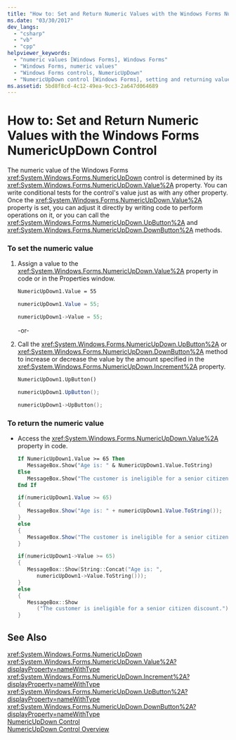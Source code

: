 ```yaml
---
title: "How to: Set and Return Numeric Values with the Windows Forms NumericUpDown Control"
ms.date: "03/30/2017"
dev_langs: 
  - "csharp"
  - "vb"
  - "cpp"
helpviewer_keywords: 
  - "numeric values [Windows Forms], Windows Forms"
  - "Windows Forms, numeric values"
  - "Windows Forms controls, NumericUpDown"
  - "NumericUpDown control [Windows Forms], setting and returning values"
ms.assetid: 5bd8f8cd-4c12-49ea-9cc3-2a647d064689
---
```

# How to: Set and Return Numeric Values with the Windows Forms NumericUpDown Control
The numeric value of the Windows Forms <xref:System.Windows.Forms.NumericUpDown> control is determined by its <xref:System.Windows.Forms.NumericUpDown.Value%2A> property. You can write conditional tests for the control's value just as with any other property. Once the <xref:System.Windows.Forms.NumericUpDown.Value%2A> property is set, you can adjust it directly by writing code to perform operations on it, or you can call the <xref:System.Windows.Forms.NumericUpDown.UpButton%2A> and <xref:System.Windows.Forms.NumericUpDown.DownButton%2A> methods.  
  
### To set the numeric value  
  
1. Assign a value to the <xref:System.Windows.Forms.NumericUpDown.Value%2A> property in code or in the Properties window.  
  
   ```vb  
   NumericUpDown1.Value = 55  
   ```  
  
   ```csharp  
   numericUpDown1.Value = 55;  
   ```  
  
   ```cpp  
   numericUpDown1->Value = 55;  
   ```  
  
    -or-  
  
2. Call the <xref:System.Windows.Forms.NumericUpDown.UpButton%2A> or <xref:System.Windows.Forms.NumericUpDown.DownButton%2A> method to increase or decrease the value by the amount specified in the <xref:System.Windows.Forms.NumericUpDown.Increment%2A> property.  
  
   ```vb  
   NumericUpDown1.UpButton()  
   ```  
  
   ```csharp  
   numericUpDown1.UpButton();  
   ```  
  
   ```cpp  
   numericUpDown1->UpButton();  
   ```  
  
### To return the numeric value  
  
- Access the <xref:System.Windows.Forms.NumericUpDown.Value%2A> property in code.  
  
  ```vb  
  If NumericUpDown1.Value >= 65 Then  
     MessageBox.Show("Age is: " & NumericUpDown1.Value.ToString)  
  Else  
     MessageBox.Show("The customer is ineligible for a senior citizen discount.")  
  End If  
  ```  
  
  ```csharp  
  if(numericUpDown1.Value >= 65)  
  {  
     MessageBox.Show("Age is: " + numericUpDown1.Value.ToString());  
  }  
  else  
  {  
     MessageBox.Show("The customer is ineligible for a senior citizen discount.");  
  }  
  ```  
  
  ```cpp  
  if(numericUpDown1->Value >= 65)  
  {  
     MessageBox::Show(String::Concat("Age is: ",  
        numericUpDown1->Value.ToString()));  
  }  
  else  
  {  
     MessageBox::Show  
        ("The customer is ineligible for a senior citizen discount.");  
  }  
  ```  
  
## See Also  
 <xref:System.Windows.Forms.NumericUpDown>  
 <xref:System.Windows.Forms.NumericUpDown.Value%2A?displayProperty=nameWithType>  
 <xref:System.Windows.Forms.NumericUpDown.Increment%2A?displayProperty=nameWithType>  
 <xref:System.Windows.Forms.NumericUpDown.UpButton%2A?displayProperty=nameWithType>  
 <xref:System.Windows.Forms.NumericUpDown.DownButton%2A?displayProperty=nameWithType>  
 [NumericUpDown Control](../../../../docs/framework/winforms/controls/numericupdown-control-windows-forms.md)  
 [NumericUpDown Control Overview](../../../../docs/framework/winforms/controls/numericupdown-control-overview-windows-forms.md)
